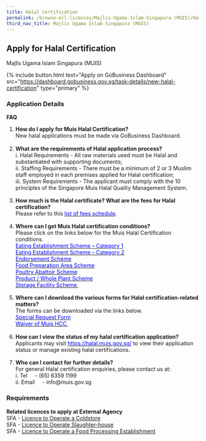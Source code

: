 ```yaml
---
title: Halal Certification
permalink: /browse-all-licences/Majlis-Ugama-Islam-Singapura-(MUIS)/Halal-Certification
third_nav_title: Majlis Ugama Islam Singapura (MUIS)
---
```


## Apply for Halal Certification

Majlis Ugama Islam Singapura (MUIS)

{% include button.html text="Apply on GoBusiness Dashboard" src="https://dashboard.gobusiness.gov.sg/task-details/new-halal-certification" type="primary" %}

<H3>Application Details</H3>

<p class="MsoNormal" style="margin-bottom: 0cm; line-height: normal;"><strong>FAQ</strong></p>
<ol start="1" type="1">
<li class="MsoNormal" style="mso-margin-top-alt: auto; mso-margin-bottom-alt: auto; line-height: normal; mso-list: l0 level1 lfo1; tab-stops: list 36.0pt;"><strong>How do I apply for Muis Halal Certification?</strong><br>New halal applications must be made via GoBusiness Dashboard.<br>&nbsp;&nbsp;</li>
<li class="MsoNormal" style="mso-margin-top-alt: auto; margin-bottom: 12.0pt; line-height: normal; mso-list: l0 level1 lfo1; tab-stops: list 36.0pt;"><strong>What are the requirements of Halal application process?</strong><br>i. Halal Requirements - All raw materials used must be Halal and substantiated with supporting documents;<br>ii. Staffing Requirements - There must be a minimum of 2 or 3 Muslim staff employed in each premises applied for Halal certification;<br>iii. System Requirements - The applicant must comply with the 10 principles of the Singapore Muis Halal Quality Management System.</li>
<li class="MsoNormal" style="mso-margin-top-alt: auto; margin-bottom: 12.0pt; line-height: normal; mso-list: l0 level1 lfo1; tab-stops: list 36.0pt;"><strong>How much is the Halal certificate? What are the fees for Halal certification?</strong><br>Please refer to this <a href="https://www.muis.gov.sg/-/media/Files/Halal/Documents/Application-Fee-Waiver-or-Refund-Request-v5-updated-Dec-2015.ashx" target="_blank" rel="noopener"><span style="color: blue;">list of fees schedule</span></a>.</li>
<li class="MsoNormal" style="mso-margin-top-alt: auto; margin-bottom: 12.0pt; line-height: normal; mso-list: l0 level1 lfo1; tab-stops: list 36.0pt;"><strong>Where can I get Muis Halal certification conditions?</strong><br>Please click on the links below for the Muis Halal Certification conditions.<br><a href="https://go.gov.sg/hcc-eec1" target="_blank" rel="noopener"><span style="color: blue;">Eating Establishment Scheme &ndash; Category 1</span></a><br><a href="https://go.gov.sg/hcc-eec2" target="_blank" rel="noopener"><span style="color: blue;">Eating Establishment Scheme &ndash; Category 2</span></a><br><a href="https://go.gov.sg/hec-en" target="_blank" rel="noopener"><span style="color: blue;">Endorsement Scheme</span></a><br><a href="https://go.gov.sg/hcc-fpa" target="_blank" rel="noopener"><span style="color: blue;">Food Preparation Area Scheme</span></a><br><a href="https://go.gov.sg/hcc-pa" target="_blank" rel="noopener"><span style="color: blue;">Poultry Abattoir Scheme</span></a><br><a href="https://go.gov.sg/hcc-pwp" target="_blank" rel="noopener"><span style="color: blue;">Product / Whole Plant Scheme</span></a><br><a href="https://go.gov.sg/hcc-sf" target="_blank" rel="noopener"><span style="color: blue;">Storage Facility Scheme&nbsp;</span></a></li>
<li class="MsoNormal" style="mso-margin-top-alt: auto; mso-margin-bottom-alt: auto; line-height: normal; mso-list: l0 level1 lfo1; tab-stops: list 36.0pt;"><strong>Where can I download the various forms for Halal certification-related matters?</strong><br>The forms can be downloaded via the links below. <br><a href="https://go.gov.sg/specialrequestform" target="_blank" rel="noopener"><span style="color: blue;">Special Request Form</span></a><br><a href="https://www.muis.gov.sg/-/media/Files/Halal/Documents/Application-Fee-Waiver-or-Refund-Request-v5-updated-Dec-2015.ashx" target="_blank" rel="noopener"><span style="color: blue;">Waiver of Muis HCC&nbsp;</span></a><br>&nbsp;</li>
<li class="MsoNormal" style="mso-margin-top-alt: auto; margin-bottom: 12.0pt; line-height: normal; mso-list: l0 level1 lfo1; tab-stops: list 36.0pt;"><strong>How can I view the status of my halal certification application?&nbsp;</strong><br>Applicants may visit <a href="https://halal.muis.gov.sg/" target="_blank" rel="noopener"><span style="color: blue;">https://halal.muis.gov.sg/</span></a> to view their application status or manage existing halal certifications.</li>
<li class="MsoNormal" style="mso-margin-top-alt: auto; mso-margin-bottom-alt: auto; line-height: normal; mso-list: l0 level1 lfo1; tab-stops: list 36.0pt;"><strong>Who can I contact for further details?</strong><br>For general Halal certification enquiries, please contact us at:<br>i. Tel &nbsp; &nbsp; - (65) 6359 1199<br>ii. Email &nbsp; &nbsp; - info@muis.gov.sg</li>
</ol>


<H3>Requirements</H3>

<p><strong>Related licences to apply at External Agency</strong><br />SFA - <a href="https://licence1.business.gov.sg/licence1/neweadvisor/showSelectedLicence.action?redirection=true&selectedLicenceIds=201305310000330">Licence to Operate a Coldstore</a><br />SFA - <a href="https://licence1.business.gov.sg/licence1/neweadvisor/showSelectedLicence.action?redirection=true&selectedLicenceIds=201306030000332">Licence to Operate Slaughter-house</a><br />SFA - <a href="https://licence1.business.gov.sg/licence1/neweadvisor/showSelectedLicence.action?redirection=true&selectedLicenceIds=201306030000331">Licence to Operate a Food Processing Establishment</a></p>

